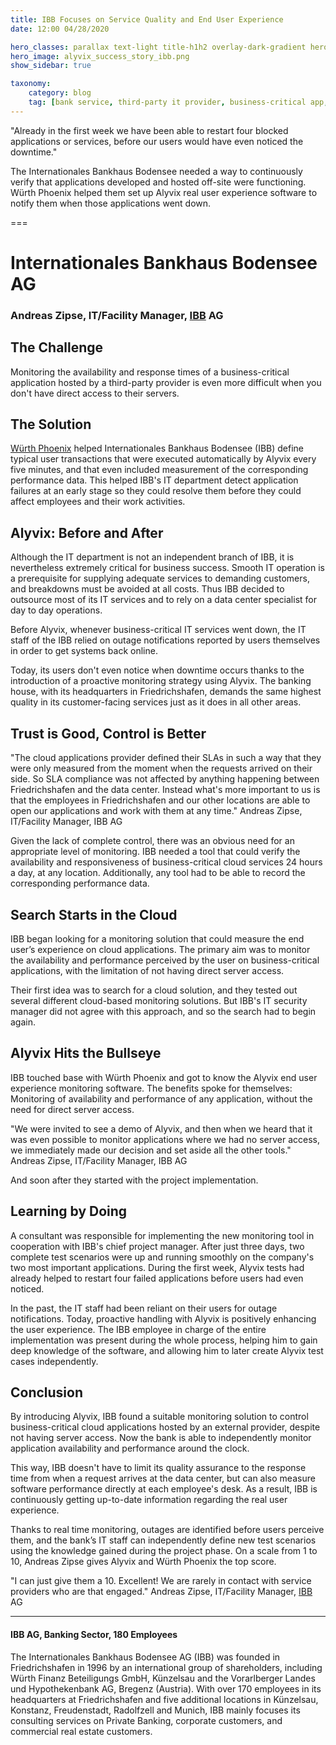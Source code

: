 ```yaml
---
title: IBB Focuses on Service Quality and End User Experience
date: 12:00 04/28/2020 

hero_classes: parallax text-light title-h1h2 overlay-dark-gradient hero-large
hero_image: alyvix_success_story_ibb.png
show_sidebar: true

taxonomy:
    category: blog
    tag: [bank service, third-party it provider, business-critical app, success story]
---
```


"Already in the first week we have been able to restart four blocked applications or services, before our users would have even noticed the downtime."

The Internationales Bankhaus Bodensee needed a way to continuously verify that applications developed and hosted off-site were functioning. Würth Phoenix helped them set up Alyvix real user experience software to notify them when those applications went down.


===


# Internationales Bankhaus Bodensee AG
### Andreas Zipse, IT/Facility Manager, [IBB](https://www.ibb-ag.com/) AG


## The Challenge

Monitoring the availability and response times of a business-critical application hosted by a third-party provider is even more difficult when you don't have direct access to their servers.


## The Solution

[Würth Phoenix](https://www.wuerth-phoenix.com/) helped Internationales Bankhaus Bodensee (IBB) define typical user transactions that were executed automatically by Alyvix every five minutes, and that even included measurement of the corresponding performance data. This helped IBB's IT department detect application failures at an early stage so they could resolve them before they could affect employees and their work activities.


## Alyvix: Before and After

Although the IT department is not an independent branch of IBB, it is nevertheless extremely critical for business success. Smooth IT operation is a prerequisite for supplying adequate services to demanding customers, and breakdowns must be avoided at all costs. Thus IBB decided to outsource most of its IT services and to rely on a data center specialist for day to day operations.

Before Alyvix, whenever business-critical IT services went down, the IT staff of the IBB relied on outage notifications reported by users themselves in order to get systems back online.

Today, its users don't even notice when downtime occurs thanks to the introduction of a proactive monitoring strategy using Alyvix. The banking house, with its headquarters in Friedrichshafen, demands the same highest quality in its customer-facing services just as it does in all other areas.


## Trust is Good, Control is Better

"The cloud applications provider defined their SLAs in such a way that they were only measured from the moment when the requests arrived on their side. So SLA compliance was not affected by anything happening between Friedrichshafen and the data center. Instead what's more important to us is that the employees in Friedrichshafen and our other locations are able to open our applications and work with them at any time." Andreas Zipse, IT/Facility Manager, IBB AG

Given the lack of complete control, there was an obvious need for an appropriate level of monitoring. IBB needed a tool that could verify the availability and responsiveness of business-critical cloud services 24 hours a day, at any location. Additionally, any tool had to be able to record the corresponding performance data.


## Search Starts in the Cloud

IBB began looking for a monitoring solution that could measure the end user’s experience on cloud applications. The primary aim was to monitor the availability and performance perceived by the user on business-critical applications, with the limitation of not having direct server access.

Their first idea was to search for a cloud solution, and they tested out several different cloud-based monitoring solutions. But IBB's IT security manager did not agree with this approach, and so the search had to begin again.


## Alyvix Hits the Bullseye

IBB touched base with Würth Phoenix and got to know the Alyvix end user experience monitoring software. The benefits spoke for themselves: Monitoring of availability and performance of any application, without the need for direct server access.

"We were invited to see a demo of Alyvix, and then when we heard that it was even possible to monitor applications where we had no server access, we immediately made our decision and set aside all the other tools." Andreas Zipse, IT/Facility Manager, IBB AG

And soon after they started with the project implementation.


## Learning by Doing

A consultant was responsible for implementing the new monitoring tool in cooperation with IBB's chief project manager. After just three days, two complete test scenarios were up and running smoothly on the company's two most important applications. During the first week, Alyvix tests had already helped to restart four failed applications before users had even noticed.

In the past, the IT staff had been reliant on their users for outage notifications. Today, proactive handling with Alyvix is positively enhancing the user experience. The IBB employee in charge of the entire implementation was present during the whole process, helping him to gain deep knowledge of the software, and allowing him to later create Alyvix test cases independently.


## Conclusion

By introducing Alyvix, IBB found a suitable monitoring solution to control business-critical cloud applications hosted by an external provider, despite not having server access. Now the bank is able to independently monitor application availability and performance around the clock.

This way, IBB doesn't have to limit its quality assurance to the response time from when a request arrives at the data center, but can also measure software performance directly at each employee's desk. As a result, IBB is continuously getting up-to-date information regarding the real user experience.

Thanks to real time monitoring, outages are identified before users perceive them, and the bank’s IT staff can independently define new test scenarios using the knowledge gained during the project phase. On a scale from 1 to 10, Andreas Zipse gives Alyvix and Würth Phoenix the top score.

"I can just give them a 10. Excellent! We are rarely in contact with service providers who are that engaged." Andreas Zipse, IT/Facility Manager, [IBB](https://www.ibb-ag.com/) AG


---


#### IBB AG, Banking Sector, 180 Employees

The Internationales Bankhaus Bodensee AG (IBB) was founded in Friedrichshafen in 1996 by an international group of shareholders, including Würth Finanz Beteiligungs GmbH, Künzelsau and the Vorarlberger Landes und Hypothekenbank AG, Bregenz (Austria). With over 170 employees in its headquarters at Friedrichshafen and five additional locations in Künzelsau, Konstanz, Freudenstadt, Radolfzell and Munich, IBB mainly focuses its consulting services on Private Banking, corporate customers, and commercial real estate customers.
